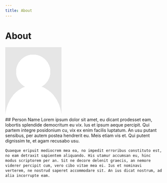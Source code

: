 ```yaml
---
title: About
---
```


# About

<div class="row">
  <div class="col-md-3">
    <img class="pull-left" src="/images/portrait-placeholder.png" alt="Person Placeholder">
  </div>
  <div class="col-md-9">
    ## Person Name
    Lorem ipsum dolor sit amet, eu dicant prodesset eam, lobortis splendide democritum eu vix. Ius et ipsum aeque percipit. Qui partem integre posidonium cu, vix ex enim facilis luptatum. An usu putant sensibus, per autem postea hendrerit eu. Meis etiam vis et. Qui putent dignissim te, et agam recusabo usu.

    Quaeque eripuit mediocrem mea ea, no impedit erroribus constituto est, no eam detraxit sapientem aliquando. His utamur accumsan eu, hinc modus scriptorem per an. Sit ne decore delenit graecis, an nemore viderer percipit cum, vero cibo vitae mea ei. Ius et nominavi verterem, ne nostrud saperet accommodare sit. An ius dicat nostrum, ad alia incorrupte eam.
  </div>
</div>

